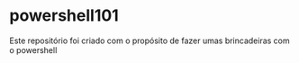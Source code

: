 # powershell101
Este repositório foi criado com o propósito de fazer umas brincadeiras com o powershell
